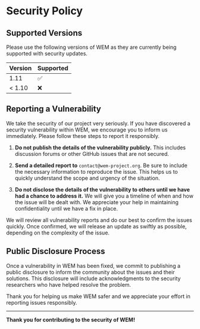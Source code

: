 # Security Policy

## Supported Versions

Please use the following versions of WEM as they are currently being supported with security updates.

| Version | Supported          |
| ------- | ------------------ |
| 1.11    | :white_check_mark: |
| < 1.10  | :x:                |

## Reporting a Vulnerability

We take the security of our project very seriously. If you have discovered a security vulnerability within WEM, we encourage you to inform us immediately. Please follow these steps to report it responsibly.

1. **Do not publish the details of the vulnerability publicly.** This includes discussion forums or other GitHub issues that are not secured.

2. **Send a detailed report to** `contact@wem-project.org`. Be sure to include the necessary information to reproduce the issue. This helps us to quickly understand the scope and urgency of the situation.

3. **Do not disclose the details of the vulnerability to others until we have had a chance to address it.** We will give you a timeline of when and how the issue will be dealt with. We appreciate your help in maintaining confidentiality until we have a fix in place.

We will review all vulnerability reports and do our best to confirm the issues quickly. Once confirmed, we will release an update as swiftly as possible, depending on the complexity of the issue.

## Public Disclosure Process

Once a vulnerability in WEM has been fixed, we commit to publishing a public disclosure to inform the community about the issues and their solutions. This disclosure will include acknowledgments to the security researchers who have helped resolve the problem.

Thank you for helping us make WEM safer and we appreciate your effort in reporting issues responsibly.

---

**Thank you for contributing to the security of WEM!**
